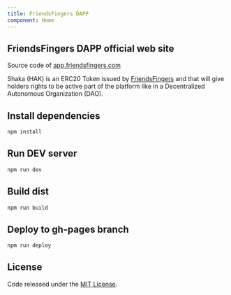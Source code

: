 ```yaml
---
title: FriendsFingers DAPP
component: Home
---
```


## FriendsFingers DAPP official web site

Source code of [app.friendsfingers.com](https://app.friendsfingers.com)

Shaka (HAK) is an ERC20 Token issued by [FriendsFingers](https://www.friendsfingers.com) and that will give holders rights to be active part of the platform like in a Decentralized Autonomous Organization (DAO).

## Install dependencies

```bash
npm install
```

## Run DEV server

```bash
npm run dev
```

## Build dist

```bash
npm run build
```

## Deploy to gh-pages branch

```bash
npm run deploy
```

## License

Code released under the [MIT License](https://github.com/FriendsFingers/app.friendsfingers.com/blob/master/LICENSE).

